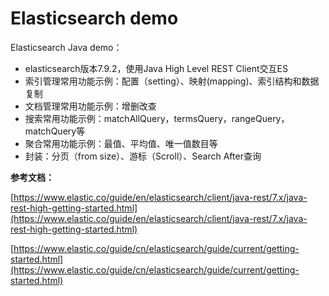 # Elasticsearch demo

Elasticsearch Java demo：

- elasticsearch版本7.9.2，使用Java High Level REST Client交互ES
- 索引管理常用功能示例：配置（setting）、映射(mapping)、索引结构和数据复制
- 文档管理常用功能示例：增删改查
- 搜索常用功能示例：matchAllQuery，termsQuery，rangeQuery，matchQuery等
- 聚合常用功能示例：最值、平均值、唯一值数目等
- 封装：分页（from size）、游标（Scroll）、Search After查询



**参考文档：**

[https://www.elastic.co/guide/en/elasticsearch/client/java-rest/7.x/java-rest-high-getting-started.html](https://www.elastic.co/guide/en/elasticsearch/client/java-rest/7.x/java-rest-high-getting-started.html)

[https://www.elastic.co/guide/cn/elasticsearch/guide/current/getting-started.html](https://www.elastic.co/guide/cn/elasticsearch/guide/current/getting-started.html)

